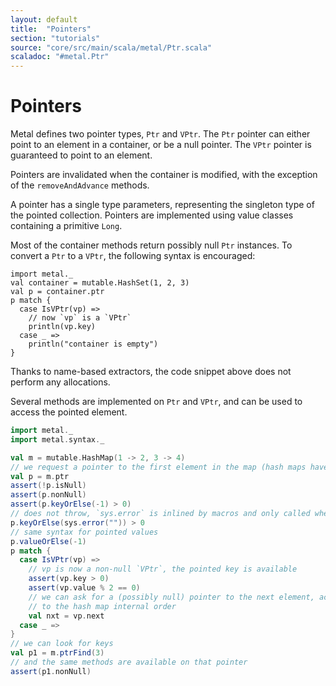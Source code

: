 ```yaml
---
layout: default
title:  "Pointers"
section: "tutorials"
source: "core/src/main/scala/metal/Ptr.scala"
scaladoc: "#metal.Ptr"
---
```


# Pointers

Metal defines two pointer types, `Ptr` and `VPtr`. The `Ptr` pointer can either point
to an element in a container, or be a null pointer. The `VPtr` pointer is guaranteed to point
to an element.

Pointers are invalidated when the container is modified, with the exception of the 
`removeAndAdvance` methods.

A pointer has a single type parameters, representing the singleton type of the pointed collection. Pointers
are implemented using value classes containing a primitive `Long`.

Most of the container methods return possibly null `Ptr` instances. To convert a `Ptr`
to a `VPtr`, the following syntax is encouraged:

```tut
import metal._
val container = mutable.HashSet(1, 2, 3)
val p = container.ptr
p match {
  case IsVPtr(vp) =>
    // now `vp` is a `VPtr`
    println(vp.key)
  case _ =>
    println("container is empty")
}
```

Thanks to name-based extractors, the code snippet above does not perform any allocations.

Several methods are implemented on `Ptr` and `VPtr`, and can be used to access the pointed
element.

```scala
import metal._
import metal.syntax._

val m = mutable.HashMap(1 -> 2, 3 -> 4)
// we request a pointer to the first element in the map (hash maps have an internal arbitrary order)
val p = m.ptr
assert(!p.isNull)
assert(p.nonNull)
assert(p.keyOrElse(-1) > 0)
// does not throw, `sys.error` is inlined by macros and only called when `p` is null
p.keyOrElse(sys.error("")) > 0
// same syntax for pointed values
p.valueOrElse(-1)
p match {
  case IsVPtr(vp) =>
    // vp is now a non-null `VPtr`, the pointed key is available
    assert(vp.key > 0)
    assert(vp.value % 2 == 0)
    // we can ask for a (possibly null) pointer to the next element, according
    // to the hash map internal order
    val nxt = vp.next
  case _ =>
}
// we can look for keys
val p1 = m.ptrFind(3)
// and the same methods are available on that pointer
assert(p1.nonNull)
```
